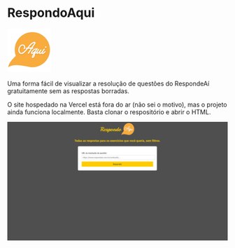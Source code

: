 # RespondoAqui

<img src="./public/logo.png" alt="Logo" width="100"/>

Uma forma fácil de visualizar a resolução de questões do RespondeAí gratuitamente sem as respostas borradas.

O site hospedado na Vercel está fora do ar (não sei o motivo), mas o projeto ainda funciona localmente. Basta clonar o respositório e abrir o HTML.

![Home Image](.github/home.png)

